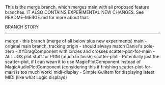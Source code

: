 This is the merge branch, which merges main with all proposed feature branches.
IT ALSO CONTAINS EXPERIMENTAL NEW CHANGES. See README-MERGE.md for more about that.

BRANCH  		STORY
------                  -----
merge 			- this branch (merge of all below plus new experiments)
main  			- original main branch, tracking origin - should always match Daniel's
pole-zero 		- XYDragComponent with circles and crosses
scatter-plot-for-main   - ALL JOS plot stuff for PGM (much to finish)
scatter-plot	        - Potentially just the scatter-plot, if I can wean it to
                          use MagicPlotComponent instead of MagicAudioPlotComponent
                          (considering this if finishing scatter-plot-for-main is too much work)
midi-display            - Simple GuiItem for displaying latest MIDI (like what Logic displays)

